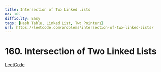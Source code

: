 ```yaml
---
title: Intersection of Two Linked Lists
no: 160
difficulty: Easy
tags: [Hash Table, Linked List, Two Pointers]
url: https://leetcode.com/problems/intersection-of-two-linked-lists/
---
```


# 160. Intersection of Two Linked Lists

[LeetCode](https://leetcode.com/problems/intersection-of-two-linked-lists/)

